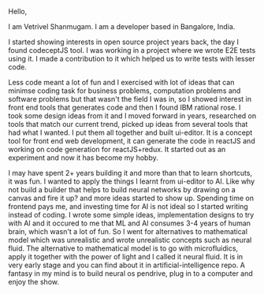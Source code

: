 
Hello,

I am Vetrivel Shanmugam. I am a developer based in Bangalore, India.

I started showing interests in open source project years back, the day I found codeceptJS tool. I was working in a project where we wrote E2E tests using it. I made a contribution to it which helped us to write tests with lesser code. 

Less code meant a lot of fun and I exercised with lot of ideas that can minimse coding task for business problems, computation problems and software problems but that wasn't the field I was in, so I showed interest in front end tools that generates code and then I found IBM rational rose. I took some design ideas from it and I moved forward in years, researched on tools that match our current trend, picked up ideas from several tools that had what I wanted. I put them all together and built ui-editor. It is a concept tool for front end web development, it can generate the code in reactJS and working on code generation for reactJS+redux. It started out as an experiment and now it has become my hobby.

I may have spent 2+ years building it and more than that to learn shortcuts, it was fun. I wanted to apply the things I learnt from ui-editor to AI. Like why not build a builder that helps to build neural networks by drawing on a canvas and fire it up? and more ideas started to show up. Spending time on frontend pays me, and investing time for AI is not ideal so I started writing instead of coding. I wrote some simple ideas, implementation designs to try with AI and it occured to me that ML and AI consumes 3-4 years of human brain, which wasn't a lot of fun. So I went for alternatives to mathematical model which was unrealistic and wrote unrealistic concepts such as neural fluid. The alternative to mathematical model is to go with microfluidics, apply it together with the power of light and I called it neural fluid. It is in very early stage and you can find about it in artificial-intelligence repo.  A fantasy in my mind is to build neural os pendrive, plug in to a computer and enjoy the show.


